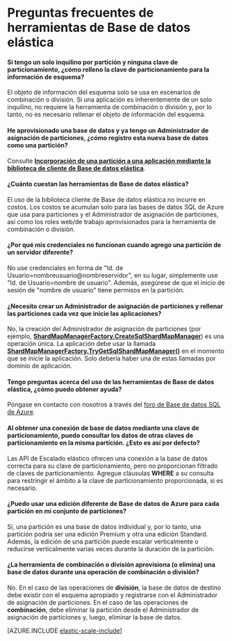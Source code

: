 <properties 
	pageTitle="Preguntas más frecuentes sobre la escala elástica de SQL Azure | Microsoft Azure" 
	description="Preguntas más frecuentes sobre el Escalado elástico de Base de datos SQL de Azure." 
	services="sql-database" 
	documentationCenter="" 
	manager="jhubbard" 
	authors="ddove" 
	editor=""/>

<tags 
	ms.service="sql-database" 
	ms.workload="sql-database" 
	ms.tgt_pltfrm="na" 
	ms.devlang="na" 
	ms.topic="article" 
	ms.date="05/03/2016" 
	ms.author="ddove"/>

# Preguntas frecuentes de herramientas de Base de datos elástica 

#### Si tengo un solo inquilino por partición y ninguna clave de particionamiento, ¿cómo relleno la clave de particionamiento para la información de esquema?

El objeto de información del esquema solo se usa en escenarios de combinación o división. Si una aplicación es inherentemente de un solo inquilino, no requiere la herramienta de combinación o división y, por lo tanto, no es necesario rellenar el objeto de información del esquema.

#### He aprovisionado una base de datos y ya tengo un Administrador de asignación de particiones, ¿cómo registro esta nueva base de datos como una partición?

Consulte **[Incorporación de una partición a una aplicación mediante la biblioteca de cliente de Base de datos elástica](sql-database-elastic-scale-add-a-shard.md)**.

#### ¿Cuánto cuestan las herramientas de Base de datos elástica?

El uso de la biblioteca cliente de Base de datos elástica no incurre en costos. Los costos se acumulan solo para las bases de datos SQL de Azure que usa para particiones y el Administrador de asignación de particiones, así como los roles web/de trabajo aprovisionados para la herramienta de combinación o división.

#### ¿Por qué mis credenciales no funcionan cuando agrego una partición de un servidor diferente?
No use credenciales en forma de "Id. de Usuario=nombreusuario@nombreservidor", en su lugar, simplemente use "Id. de Usuario=nombre de usuario". Además, asegúrese de que el inicio de sesión de "nombre de usuario" tiene permisos en la partición.

#### ¿Necesito crear un Administrador de asignación de particiones y rellenar las particiones cada vez que inicie las aplicaciones?

No, la creación del Administrador de asignación de particiones (por ejemplo, **[ShardMapManagerFactory.CreateSqlShardMapManager](http://msdn.microsoft.com/library/azure/microsoft.azure.sqldatabase.elasticscale.shardmanagement.shardmapmanagerfactory.createsqlshardmapmanager.aspx)**) es una operación única. La aplicación debe usar la llamada **[ShardMapManagerFactory.TryGetSqlShardMapManager()](http://msdn.microsoft.com/library/azure/microsoft.azure.sqldatabase.elasticscale.shardmanagement.shardmapmanagerfactory.trygetsqlshardmapmanager.aspx)** en el momento que se inicie la aplicación. Solo debería haber una de estas llamadas por dominio de aplicación.

#### Tengo preguntas acerca del uso de las herramientas de Base de datos elástica, ¿cómo puedo obtener ayuda? 

Póngase en contacto con nosotros a través del [foro de Base de datos SQL de Azure](https://social.msdn.microsoft.com/forums/azure/home?forum=ssdsgetstarted).

#### Al obtener una conexión de base de datos mediante una clave de particionamiento, puedo consultar los datos de otras claves de particionamiento en la misma partición. ¿Esto es así por defecto?

Las API de Escalado elástico ofrecen una conexión a la base de datos correcta para su clave de particionamiento, pero no proporcionan filtrado de claves de particionamiento. Agregue cláusulas **WHERE** a su consulta para restringir el ámbito a la clave de particionamiento proporcionada, si es necesario.

#### ¿Puedo usar una edición diferente de Base de datos de Azure para cada partición en mi conjunto de particiones?

Sí, una partición es una base de datos individual y, por lo tanto, una partición podría ser una edición Premium y otra una edición Standard. Además, la edición de una partición puede escalar verticalmente o reducirse verticalmente varias veces durante la duración de la partición.

#### ¿La herramienta de combinación o división aprovisiona (o elimina) una base de datos durante una operación de combinación o división? 

No. En el caso de las operaciones de **división**, la base de datos de destino debe existir con el esquema apropiado y registrarse con el Administrador de asignación de particiones. En el caso de las operaciones de **combinación**, debe eliminar la partición desde el Administrador de asignación de particiones y, luego, eliminar la base de datos.

[AZURE.INCLUDE [elastic-scale-include](../../includes/elastic-scale-include.md)]
 

<!---HONumber=AcomDC_0601_2016-->